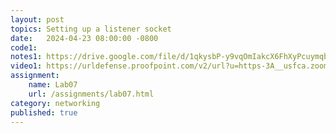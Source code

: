 ```yaml
---
layout: post
topics: Setting up a listener socket
date:   2024-04-23 08:00:00 -0800
code1: 
notes1: https://drive.google.com/file/d/1qkysbP-y9vqOmIakcX6FhXyPcuymqbK3/view?usp=sharing
video1: https://urldefense.proofpoint.com/v2/url?u=https-3A__usfca.zoom.us_rec_share_xAamapjLdVCJuHeaO3ZGq-5FUZApHI5Z4FYEEnT58eWoQhCzlNmQvzYF0BnSjSjMaK.Rqn7L2u5kW2qD4P6&d=DwMFAw&c=qgVugHHq3rzouXkEXdxBNQ&r=zUwZhCZ6veD8D3JcqbG6_FfQD7Zw7tIzhr-R0Vq7V0s&m=jFvToo_6nJGUv5HNr4pQKrUP5RhoCIzn6aAnQbbRHM0Qw0EPA-zg8yrBOHvHG0Cx&s=4OKxsxJ7G-v2oM_BxGRmb_OvMiAiS3tgrzNHhApp8hs&e=
assignment:
    name: Lab07
    url: /assignments/lab07.html
category: networking
published: true
---
```

